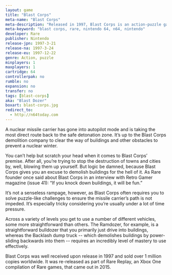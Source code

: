 ```yaml
---
layout: game
title: "Blast Corps"
meta-name: "Blast Corps"
meta-description: "Released in 1997, Blast Corps is an action-puzzle game from Rare for the Nintendo 64. It features destructible buildings and multiple vehicles."
meta-keyword: "blast corps, rare, nintendo 64, n64, nintendo"
developer: Rare
publisher: Nintendo
release-jpn: 1997-3-21
release-na: 1997-3-24
release-eu: 1997-12-22
genre: Action, puzzle
minplayers: 1
maxplayers: 1
cartridge: 64
controllerpak: no
rumble: no
expansion: no
transfer: no
tags: [blast-corps]
aka: "Blast Dozer"
boxart: blast-corps.jpg
redirect_to:
  - http://n64today.com
---
```

A nuclear missile carrier has gone into autopilot mode and is taking the most direct route back to the safe detonation zone. It’s up to the Blast Corps demolition company to clear the way of buildings and other obstacles to prevent a nuclear winter.

You can’t help but scratch your head when it comes to Blast Corps’ premise. After all, you’re trying to stop the destruction of towns and cities by, well, blowing them up yourself. But logic be damned, because Blast Corps gives you an excuse to demolish buildings for the hell of it. As Rare founder once said about Blast Corps in an interview with Retro Gamer magazine (issue 41): “If you knock down buildings, it will be fun.”

It’s not a senseless rampage, however, as Blast Corps often requires you to solve puzzle-like challenges to ensure the missile carrier’s path is not impeded. It’s especially tricky considering you’re usually under a lot of time pressure.

Across a variety of levels you get to use a number of different vehicles, some more straightforward than others. The Ramdozer, for example, is a straightforward bulldozer that you primarily just drive into buildings, whereas the Backlash dump truck -- which demolishes buildings by power-sliding backwards into them -- requires an incredibly level of mastery to use effectively.

Blast Corps was well received upon release in 1997 and sold over 1 million copies worldwide. It was re-released as part of Rare Replay, an Xbox One compilation of Rare games, that came out in 2015.
